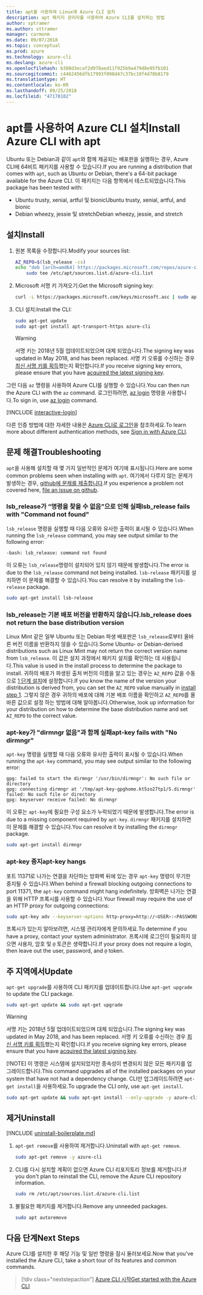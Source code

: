 ```yaml
---
title: apt를 사용하여 Linux에 Azure CLI 설치
description: apt 패키지 관리자를 사용하여 Azure CLI를 설치하는 방법
author: sptramer
ms.author: sttramer
manager: carmonm
ms.date: 09/07/2018
ms.topic: conceptual
ms.prod: azure
ms.technology: azure-cli
ms.devlang: azure-cli
ms.openlocfilehash: b388d3ecaf2d978aed11f925b9a479d8e95fb101
ms.sourcegitcommit: c4462456dfb17993f098d47c37bc19f4d78b8179
ms.translationtype: HT
ms.contentlocale: ko-KR
ms.lasthandoff: 09/25/2018
ms.locfileid: "47178102"
---
```

# <a name="install-azure-cli-with-apt"></a><span data-ttu-id="f21b6-103">apt를 사용하여 Azure CLI 설치</span><span class="sxs-lookup"><span data-stu-id="f21b6-103">Install Azure CLI with apt</span></span>

<span data-ttu-id="f21b6-104">Ubuntu 또는 Debian과 같이 `apt`와 함께 제공되는 배포판을 실행하는 경우, Azure CLI에 64비트 패키지를 사용할 수 있습니다.</span><span class="sxs-lookup"><span data-stu-id="f21b6-104">If you are running a distribution that comes with `apt`, such as Ubuntu or Debian, there's a 64-bit package available for the Azure CLI.</span></span> <span data-ttu-id="f21b6-105">이 패키지는 다음 항목에서 테스트되었습니다.</span><span class="sxs-lookup"><span data-stu-id="f21b6-105">This package has been tested with:</span></span>

* <span data-ttu-id="f21b6-106">Ubuntu trusty, xenial, artful 및 bionic</span><span class="sxs-lookup"><span data-stu-id="f21b6-106">Ubuntu trusty, xenial, artful, and bionic</span></span>
* <span data-ttu-id="f21b6-107">Debian wheezy, jessie 및 stretch</span><span class="sxs-lookup"><span data-stu-id="f21b6-107">Debian wheezy, jessie, and stretch</span></span>

## <a name="install"></a><span data-ttu-id="f21b6-108">설치</span><span class="sxs-lookup"><span data-stu-id="f21b6-108">Install</span></span>

1. <div id="install-step-1"/><span data-ttu-id="f21b6-109">원본 목록을 수정합니다.</span><span class="sxs-lookup"><span data-stu-id="f21b6-109">Modify your sources list:</span></span>

    ```bash
    AZ_REPO=$(lsb_release -cs)
    echo "deb [arch=amd64] https://packages.microsoft.com/repos/azure-cli/ $AZ_REPO main" | \
        sudo tee /etc/apt/sources.list.d/azure-cli.list
    ```

2. <div id="signingKey"/><span data-ttu-id="f21b6-110">Microsoft 서명 키 가져오기:</span><span class="sxs-lookup"><span data-stu-id="f21b6-110">Get the Microsoft signing key:</span></span>

   ```bash
   curl -L https://packages.microsoft.com/keys/microsoft.asc | sudo apt-key add -
   ```

3. <span data-ttu-id="f21b6-111">CLI 설치:</span><span class="sxs-lookup"><span data-stu-id="f21b6-111">Install the CLI:</span></span>

   ```bash
   sudo apt-get update
   sudo apt-get install apt-transport-https azure-cli
   ```

   > [!WARNING]
   > <span data-ttu-id="f21b6-112">서명 키는 2018년 5월 업데이트되었으며 대체 되었습니다.</span><span class="sxs-lookup"><span data-stu-id="f21b6-112">The signing key was updated in May 2018, and has been replaced.</span></span> <span data-ttu-id="f21b6-113">서명 키 오류를 수신하는 경우 [최신 서명 키를 획득](#signingKey)했는지 확인합니다.</span><span class="sxs-lookup"><span data-stu-id="f21b6-113">If you receive signing key errors, please ensure that you have [acquired the latest signing key](#signingKey).</span></span>

<span data-ttu-id="f21b6-114">그런 다음 `az` 명령을 사용하여 Azure CLI를 실행할 수 있습니다.</span><span class="sxs-lookup"><span data-stu-id="f21b6-114">You can then run the Azure CLI with the `az` command.</span></span> <span data-ttu-id="f21b6-115">로그인하려면, [az login](/cli/azure/reference-index#az-login) 명령을 사용합니다.</span><span class="sxs-lookup"><span data-stu-id="f21b6-115">To sign in, use [az login](/cli/azure/reference-index#az-login) command.</span></span>

[!INCLUDE [interactive-login](includes/interactive-login.md)]

<span data-ttu-id="f21b6-116">다른 인증 방법에 대한 자세한 내용은 [Azure CLI로 로그인](authenticate-azure-cli.md)을 참조하세요.</span><span class="sxs-lookup"><span data-stu-id="f21b6-116">To learn more about different authentication methods, see [Sign in with Azure CLI](authenticate-azure-cli.md).</span></span>

## <a name="troubleshooting"></a><span data-ttu-id="f21b6-117">문제 해결</span><span class="sxs-lookup"><span data-stu-id="f21b6-117">Troubleshooting</span></span>

<span data-ttu-id="f21b6-118">`apt`을 사용해 설치할 때 몇 가지 일반적인 문제가 여기에 표시됩니다.</span><span class="sxs-lookup"><span data-stu-id="f21b6-118">Here are some common problems seen when installing with `apt`.</span></span> <span data-ttu-id="f21b6-119">여기에서 다루지 않는 문제가 발생하는 경우, [github에 문제를 제출합니다](https://github.com/Azure/azure-cli/issues).</span><span class="sxs-lookup"><span data-stu-id="f21b6-119">If you experience a problem not covered here, [file an issue on github](https://github.com/Azure/azure-cli/issues).</span></span>

### <a name="lsbrelease-fails-with-command-not-found"></a><span data-ttu-id="f21b6-120">lsb_release가 “명령을 찾을 수 없음”으로 인해 실패</span><span class="sxs-lookup"><span data-stu-id="f21b6-120">lsb_release fails with "Command not found"</span></span>

<span data-ttu-id="f21b6-121">`lsb_release` 명령을 실행할 때 다음 오류와 유사한 출력이 표시될 수 있습니다.</span><span class="sxs-lookup"><span data-stu-id="f21b6-121">When running the `lsb_release` command, you may see output similar to the following error:</span></span>

```output
-bash: lsb_release: command not found
```

<span data-ttu-id="f21b6-122">이 오류는 `lsb_release`명령이 설치되어 있지 않기 때문에 발생합니다.</span><span class="sxs-lookup"><span data-stu-id="f21b6-122">The error is due to the `lsb_release` command not being installed.</span></span> <span data-ttu-id="f21b6-123">`lsb-release` 패키지를 설치하면 이 문제를 해결할 수 있습니다.</span><span class="sxs-lookup"><span data-stu-id="f21b6-123">You can resolve it by installing the `lsb-release` package.</span></span>

```bash
sudo apt-get install lsb-release
```

### <a name="lsbrelease-does-not-return-the-base-distribution-version"></a><span data-ttu-id="f21b6-124">lsb_release는 기본 배포 버전을 반환하지 않습니다.</span><span class="sxs-lookup"><span data-stu-id="f21b6-124">lsb_release does not return the base distribution version</span></span>

<span data-ttu-id="f21b6-125">Linux Mint 같은 일부 Ubuntu 또는 Debian 파생 배포판은 `lsb_release`로부터 올바른 버전 이름을 반환하지 않을 수 있습니다.</span><span class="sxs-lookup"><span data-stu-id="f21b6-125">Some Ubuntu- or Debian-derived distributions such as Linux Mint may not return the correct version name from `lsb_release`.</span></span> <span data-ttu-id="f21b6-126">이 값은 설치 과정에서 패키지 설치를 확인하는 데 사용됩니다.</span><span class="sxs-lookup"><span data-stu-id="f21b6-126">This value is used in the install process to determine the package to install.</span></span> <span data-ttu-id="f21b6-127">귀하의 배포가 파생된 출처 버전의 이름을 알고 있는 경우는 `AZ_REPO` 값을 수동으로 [1 단계 설치](#install-step-1)에 설정합니다.</span><span class="sxs-lookup"><span data-stu-id="f21b6-127">If you know the name of the version your distribution is derived from, you can set the `AZ_REPO` value manually in [install step 1](#install-step-1).</span></span> <span data-ttu-id="f21b6-128">그렇지 않은 경우 귀하의 배포에 대해 기본 배포 이름을 확인하고 `AZ_REPO`를 올바른 값으로 설정 하는 방법에 대해 알아봅니다.</span><span class="sxs-lookup"><span data-stu-id="f21b6-128">Otherwise, look up information for your distribution on how to determine the base distribution name and set `AZ_REPO` to the correct value.</span></span>

### <a name="apt-key-fails-with-no-dirmngr"></a><span data-ttu-id="f21b6-129">apt-key가 "dirmngr 없음"과 함께 실패</span><span class="sxs-lookup"><span data-stu-id="f21b6-129">apt-key fails with "No dirmngr"</span></span>

<span data-ttu-id="f21b6-130">`apt-key` 명령을 실행할 때 다음 오류와 유사한 출력이 표시될 수 있습니다.</span><span class="sxs-lookup"><span data-stu-id="f21b6-130">When running the `apt-key` command, you may see output similar to the following error:</span></span>

```output
gpg: failed to start the dirmngr '/usr/bin/dirmngr': No such file or directory
gpg: connecting dirmngr at '/tmp/apt-key-gpghome.kt5zo27tp1/S.dirmngr' failed: No such file or directory
gpg: keyserver receive failed: No dirmngr
```

<span data-ttu-id="f21b6-131">이 오류는 `apt-key`에 필요한 구성 요소가 누락되었기 때문에 발생합니다.</span><span class="sxs-lookup"><span data-stu-id="f21b6-131">The error is due to a missing component required by `apt-key`.</span></span> <span data-ttu-id="f21b6-132">`dirmngr` 패키지를 설치하면 이 문제를 해결할 수 있습니다.</span><span class="sxs-lookup"><span data-stu-id="f21b6-132">You can resolve it by installing the `dirmngr` package.</span></span>

```bash
sudo apt-get install dirmngr
```

### <a name="apt-key-hangs"></a><span data-ttu-id="f21b6-133">apt-key 중지</span><span class="sxs-lookup"><span data-stu-id="f21b6-133">apt-key hangs</span></span>

<span data-ttu-id="f21b6-134">포트 11371로 나가는 연결을 차단하는 방화벽 뒤에 있는 경우 `apt-key` 명령이 무기한 중지될 수 있습니다.</span><span class="sxs-lookup"><span data-stu-id="f21b6-134">When behind a firewall blocking outgoing connections to port 11371, the `apt-key` command might hang indefinitely.</span></span> <span data-ttu-id="f21b6-135">방화벽은 나가는 연결을 위해 HTTP 프록시를 사용할 수 있습니다.</span><span class="sxs-lookup"><span data-stu-id="f21b6-135">Your firewall may require the use of an HTTP proxy for outgoing connections:</span></span>

```bash
sudo apt-key adv --keyserver-options http-proxy=http://<USER>:<PASSWORD>@<PROXY-HOST>:<PROXY-PORT>/ --keyserver packages.microsoft.com --recv-keys 52E16F86FEE04B979B07E28DB02C46DF417A0893
```

<span data-ttu-id="f21b6-136">프록시가 있는지 알아보려면, 시스템 관리자에게 문의하세요.</span><span class="sxs-lookup"><span data-stu-id="f21b6-136">To determine if you have a proxy, contact your system administrator.</span></span> <span data-ttu-id="f21b6-137">프록시에 로그인이 필요하지 않으면 사용자, 암호 및 `@` 토큰은 생략합니다.</span><span class="sxs-lookup"><span data-stu-id="f21b6-137">If your proxy does not require a login, then leave out the user, password, and `@` token.</span></span>

## <a name="update"></a><span data-ttu-id="f21b6-138">주 지역에서</span><span class="sxs-lookup"><span data-stu-id="f21b6-138">Update</span></span>

<span data-ttu-id="f21b6-139">`apt-get upgrade`를 사용하여 CLI 패키지를 업데이트합니다.</span><span class="sxs-lookup"><span data-stu-id="f21b6-139">Use `apt-get upgrade` to update the CLI package.</span></span>

   ```bash
   sudo apt-get update && sudo apt-get upgrade
   ```

> [!WARNING]
> <span data-ttu-id="f21b6-140">서명 키는 2018년 5월 업데이트되었으며 대체 되었습니다.</span><span class="sxs-lookup"><span data-stu-id="f21b6-140">The signing key was updated in May 2018, and has been replaced.</span></span> <span data-ttu-id="f21b6-141">서명 키 오류를 수신하는 경우 [최신 서명 키를 획득](#signingKey)했는지 확인합니다.</span><span class="sxs-lookup"><span data-stu-id="f21b6-141">If you receive signing key errors, please ensure that you have [acquired the latest signing key](#signingKey).</span></span>
>
> [!NOTE]
> <span data-ttu-id="f21b6-142">이 명령은 시스템에 설치되었지만 종속성이 변경되지 않은 모든 패키지를 업그레이드합니다.</span><span class="sxs-lookup"><span data-stu-id="f21b6-142">This command upgrades all of the installed packages on your system that have not had a dependency change.</span></span>
> <span data-ttu-id="f21b6-143">CLI만 업그레이드하려면 `apt-get install`을 사용하세요.</span><span class="sxs-lookup"><span data-stu-id="f21b6-143">To upgrade the CLI only, use `apt-get install`.</span></span>
> ```bash
> sudo apt-get update && sudo apt-get install --only-upgrade -y azure-cli
> ```

## <a name="uninstall"></a><span data-ttu-id="f21b6-144">제거</span><span class="sxs-lookup"><span data-stu-id="f21b6-144">Uninstall</span></span>

[!INCLUDE [uninstall-boilerplate.md](includes/uninstall-boilerplate.md)]

1. <span data-ttu-id="f21b6-145">`apt-get remove`를 사용하여 제거합니다.</span><span class="sxs-lookup"><span data-stu-id="f21b6-145">Uninstall with `apt-get remove`.</span></span>

    ```bash
    sudo apt-get remove -y azure-cli
    ```

2. <span data-ttu-id="f21b6-146">CLI를 다시 설치할 계획이 없으면 Azure CLI 리포지토리 정보를 제거합니다.</span><span class="sxs-lookup"><span data-stu-id="f21b6-146">If you don't plan to reinstall the CLI, remove the Azure CLI repository information.</span></span>

   ```bash
   sudo rm /etc/apt/sources.list.d/azure-cli.list
   ```

3. <span data-ttu-id="f21b6-147">불필요한 패키지를 제거합니다.</span><span class="sxs-lookup"><span data-stu-id="f21b6-147">Remove any unneeded packages.</span></span>

   ```bash
   sudo apt autoremove
   ```

## <a name="next-steps"></a><span data-ttu-id="f21b6-148">다음 단계</span><span class="sxs-lookup"><span data-stu-id="f21b6-148">Next Steps</span></span>

<span data-ttu-id="f21b6-149">Azure CLI를 설치한 후 해당 기능 및 일반 명령을 잠시 둘러보세요.</span><span class="sxs-lookup"><span data-stu-id="f21b6-149">Now that you've installed the Azure CLI, take a short tour of its features and common commands.</span></span>

> [!div class="nextstepaction"]
> [<span data-ttu-id="f21b6-150">Azure CLI 시작</span><span class="sxs-lookup"><span data-stu-id="f21b6-150">Get started with the Azure CLI</span></span>](get-started-with-azure-cli.md)